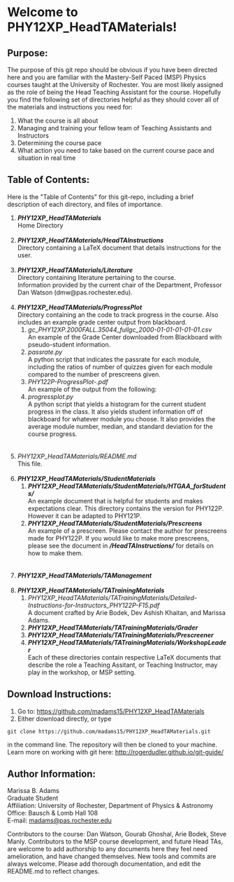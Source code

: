 # Welcome to **PHY12XP_HeadTAMaterials**!

## **Purpose:** 
The purpose of this git repo should be obvious if you have been directed here and you are familiar with the Mastery-Self Paced (MSP) Physics courses taught at the University of Rochester. You are most likely assigned as the role of being the Head Teaching Assistant for the course. Hopefully you find the following set of directories helpful as they should cover all of the materials and instructions  you need for:

<ol>
	<li> What the course is all about
	<li>Managing and training your fellow team of Teaching Assistants and Instructors
	<li> Determining the course pace
	<li> What action you need to take based on the current course pace and situation in real time
</ol>

## **Table of Contents:**

Here is the "Table of Contents" for this git-repo, including a brief description of each directory, and files of importance. 

<ol>
	<li> <b><em>PHY12XP_HeadTAMaterials</em></b> 
		<br>
		Home Directory
		<br><br>
	<li> <b><em>PHY12XP_HeadTAMaterials/HeadTAInstructions</b></em>
		<br>
		Directory containing a LaTeX document that details instructions for the user.
		<br><br>
	<li> <b><em>PHY12XP_HeadTAMaterials/Literature</b></em>
		<br>
		Directory containing literature pertaining to the course.
		<br>
		Information provided by the current chair of the Department, Professor Dan Watson (dmw@pas.rochester.edu).
		<br><br>
	<li> <b><em>PHY12XP_HeadTAMaterials/ProgressPlot</b></em> 
		<br>
		Directory containing an the code to track progress in the course. Also includes an example grade center output from blackboard.
	<ol>
		<li>  <em>gc_PHY12XP.2000FALL.35044_fullgc_2000-01-01-01-01-01.csv</em>
			<br>
			An example of the Grade Center downloaded from Blackboard with pseudo-student information.
		<li> <em>passrate.py</em>
			<br>
			A python script that indicates the passrate for each module, including the ratios of number of quizzes given for each module compared to the number of prescreens given.
		<li> <em>PHY122P-ProgressPlot-.pdf</em>
			<br>
			An example of the output from the following:
		<li> <em>progressplot.py</em>
			<br>
			A python script that yields a histogram for the current student progress in the class. It also yields student information off of blackboard for whatever module you choose. It also provides the average module number, median, and standard deviation for the course progress.
	</ol>
	<br><br>
	<li> <em>PHY12XP_HeadTAMaterials/README.md</em>
		<br>
		This file.
		<br><br>
	<li> <b><em>PHY12XP_HeadTAMaterials/StudentMaterials</b></em>
	<ol>
		<li> <b><em>PHY12XP_HeadTAMaterials/StudentMaterials/HTGAA_forStudents/</b></em>
			<br>
			An example document that is helpful for students and makes expectations clear. This directory contains the version for PHY122P. However it can be adapted to PHY121P.
		<li> <b><em>PHY12XP_HeadTAMaterials/StudentMaterials/Prescreens</b></em>
			<br>
			An example of a prescreen. Please contact the author for prescreens made for PHY122P. If you would like to make more prescreens, please see the document in <b><em>/HeadTAInstructions/</b></em> for details on how to make them.
	</ol>
	<br><br>
	<li> <b><em>PHY12XP_HeadTAMaterials/TAManagement</b></em>
	<br><br>
	<li> <b><em>PHY12XP_HeadTAMaterials/TATrainingMaterials</b></em>
	<ol>
		<li> <em>PHY12XP_HeadTAMaterials/TATrainingMaterials/Detailed-Instructions-for-Instructors_PHY122P-F15.pdf</em>
			<br>
			A document crafted by Arie Bodek, Dev Ashish Khaitan, and Marissa Adams. 
		<li> <b><em>PHY12XP_HeadTAMaterials/TATrainingMaterials/Grader</b></em>
		<li> <b><em>PHY12XP_HeadTAMaterials/TATrainingMaterials/Prescreener</b></em>
		<li> <b><em>PHY12XP_HeadTAMaterials/TATrainingMaterials/WorkshopLeader</b></em>
			<br>
			Each of these directories contain respective LaTeX documents that describe the role a Teaching Assitant, or Teaching Instructor, may play in the workshop, or MSP setting.
	</ol>
</ol>

## **Download Instructions:**

1. Go to: https://github.com/madams15/PHY12XP_HeadTAMaterials
2. Either download directly, or type
```
git clone https://github.com/madams15/PHY12XP_HeadTAMaterials.git
```
in the command line. The repository will then be cloned to your machine. Learn more on working with git here: http://rogerdudler.github.io/git-guide/

## **Author Information:**
Marissa B. Adams <br>
Graduate Student <br>
Affiliation: University of Rochester, Department of Physics & Astronomy <br>
Office: Bausch & Lomb Hall 108 <br>
E-mail: madams@pas.rochester.edu <br>

Contributors to the course: Dan Watson, Gourab Ghoshal, Arie Bodek, Steve Manly. Contributors to the MSP course development, and future Head TAs, are welcome to add authorship to any documents here they feel need amelioration, and have changed themselves. New tools and commits are always welcome. Please add thorough documentation, and edit the README.md to reflect changes.
